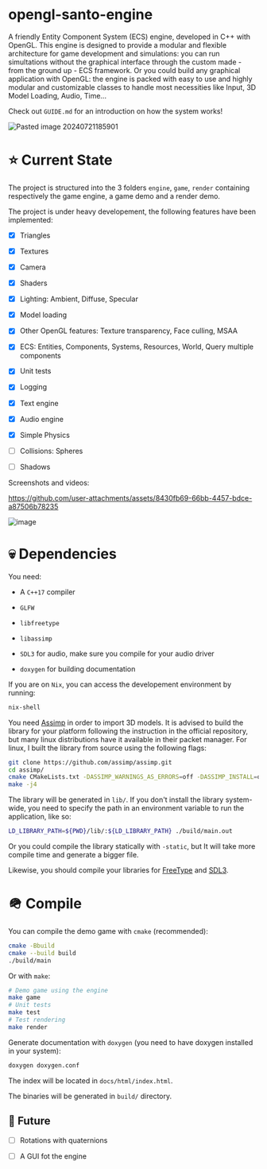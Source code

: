# opengl-santo-engine

A friendly Entity Component System (ECS) engine, 
developed in C++ with OpenGL. This engine is designed to 
provide a modular and flexible architecture for game development
and simulations: you can run simultations without the graphical
interface through the custom made - from the ground up - ECS framework.
Or you could build any graphical application with OpenGL: the engine is
packed with easy to use and highly modular and customizable classes 
to handle most necessities like Input, 3D Model Loading, Audio, Time...

Check out `GUIDE.md` for an introduction on how the system works!

![Pasted image 20240721185901](https://github.com/user-attachments/assets/657426b5-6417-4e42-85da-abb5abeb6451)

# ⭐ Current State

The project is structured into the 3 folders `engine`, `game`, `render` 
containing respectively the game engine, a game demo and a render demo.

The project is under heavy developement, the following features have been
implemented:

- [x] Triangles

- [x] Textures

- [x] Camera

- [x] Shaders 

- [x] Lighting: Ambient, Diffuse, Specular

- [x] Model loading

- [x] Other OpenGL features: Texture transparency, Face culling, MSAA

- [x] ECS: Entities, Components, Systems, Resources, World, Query multiple components

- [x] Unit tests

- [x] Logging

- [x] Text engine

- [x] Audio engine

- [x] Simple Physics

- [ ] Collisions: Spheres

- [ ] Shadows

Screenshots and videos:

https://github.com/user-attachments/assets/8430fb69-66bb-4457-bdce-a87506b78235

![image](https://github.com/user-attachments/assets/955611fb-3eeb-45a2-adc0-2a0b55680de1)

# 💀 Dependencies

You need:

- A `C++17` compiler

- `GLFW`

- `libfreetype`

- `libassimp`

- `SDL3` for audio, make sure you compile for your audio driver

- `doxygen` for building documentation

If you are on `Nix`, you can access the developement environment
by running:
```bash
nix-shell
```

You need [Assimp](https://github.com/assimp/assimp) in order to import 3D models. It is
advised to build the library for your platform following the instruction in the official
repository, but many linux distributions have it available in their packet manager. 
For linux, I built the library from source using the following flags:
```bash
git clone https://github.com/assimp/assimp.git
cd assimp/
cmake CMakeLists.txt -DASSIMP_WARNINGS_AS_ERRORS=off -DASSIMP_INSTALL=off
make -j4
```
The library will be generated in `lib/`. If you don't install the library system-wide,
you need to specify the path in an environment variable to run the application, like so:
```bash
LD_LIBRARY_PATH=${PWD}/lib/:${LD_LIBRARY_PATH} ./build/main.out
```
Or you could compile the library statically with `-static`, but It will take more compile
time and generate a bigger file.

Likewise, you should compile your libraries for [FreeType](https://freetype.org/) and [SDL3](https://wiki.libsdl.org/SDL3/FrontPage).

# 🪖 Compile

You can compile the demo game with `cmake` (recommended):
```bash
cmake -Bbuild
cmake --build build
./build/main
```

Or with `make`:
```bash
# Demo game using the engine
make game
# Unit tests
make test
# Test rendering
make render
```

Generate documentation with `doxygen` (you need to have doxygen installed in your system):
```bash
doxygen doxygen.conf
```
The index will be located in `docs/html/index.html`.

The binaries will be generated in `build/` directory.


## 👴 Future

- [ ] Rotations with quaternions

- [ ] A GUI fot the engine
